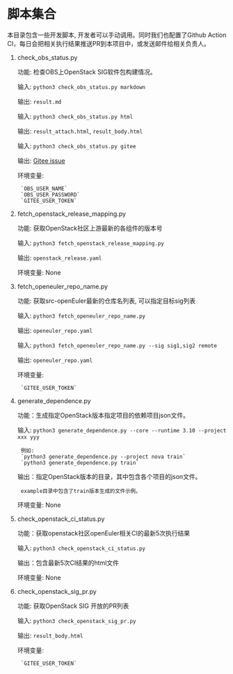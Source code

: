 # 脚本集合

本目录包含一些开发脚本, 开发者可以手动调用。同时我们也配置了Github Action CI，每日会把相关执行结果推送PR到本项目中，或发送邮件给相关负责人。

1. check_obs_status.py

    功能: 检查OBS上OpenStack SIG软件包构建情况。

    输入: `python3 check_obs_status.py markdown`

    输出: `result.md`

    输入: `python3 check_obs_status.py html`

    输出: `result_attach.html`, `result_body.html`

    输入: `python3 check_obs_status.py gitee`

    输出: [Gitee issue](https://gitee.com/openeuler/openstack/issues)

    环境变量:

        `OBS_USER_NAME`
        `OBS_USER_PASSWORD`
        `GITEE_USER_TOKEN`

2. fetch_openstack_release_mapping.py

    功能: 获取OpenStack社区上游最新的各组件的版本号

    输入: `python3 fetch_openstack_release_mapping.py`

    输出: `openstack_release.yaml`

    环境变量: None

3. fetch_openeuler_repo_name.py

    功能: 获取src-openEuler最新的仓库名列表, 可以指定目标sig列表

    输入: `python3 fetch_openeuler_repo_name.py`

    输出: `openeuler_repo.yaml`

    输入: `python3 fetch_openeuler_repo_name.py --sig sig1,sig2 remote`

    输出: `openeuler_repo.yaml`

    环境变量:

        `GITEE_USER_TOKEN`

4. generate_dependence.py

    功能：生成指定OpenStack版本指定项目的依赖项目json文件。

    输入: `python3 generate_dependence.py --core --runtime 3.10 --project xxx yyy`

        例如:
        `python3 generate_dependence.py --project nova train`
        `python3 generate_dependence.py train`

    输出：指定OpenStack版本的目录，其中包含各个项目的json文件。

        example目录中包含了train版本生成的文件示例。

    环境变量: None

5. check_openstack_ci_status.py

    功能：获取openstack社区openEuler相关CI的最新5次执行结果

    输入: `python3 check_openstack_ci_status.py`

    输出：包含最新5次CI结果的html文件

    环境变量: None

6. check_openstack_sig_pr.py

    功能: 获取OpenStack SIG 开放的PR列表

    输入: `python3 check_openstack_sig_pr.py`

    输出: `result_body.html`

    环境变量:

        `GITEE_USER_TOKEN`
